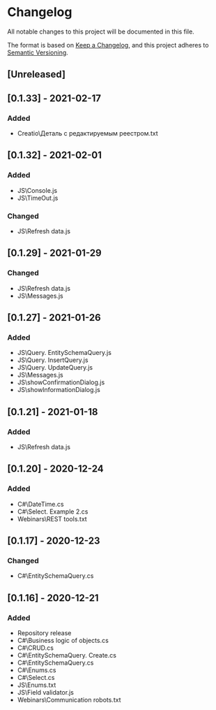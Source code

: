 # Changelog
All notable changes to this project will be documented in this file.

The format is based on [Keep a Changelog](https://keepachangelog.com/en/1.0.0/),
and this project adheres to [Semantic Versioning](https://semver.org/spec/v2.0.0.html).

## [Unreleased]

## [0.1.33] - 2021-02-17
### Added
- Creatio\Деталь с редактируемым реестром.txt

## [0.1.32] - 2021-02-01
### Added
- JS\Console.js
- JS\TimeOut.js
### Changed
- JS\Refresh data.js

## [0.1.29] - 2021-01-29
### Changed
- JS\Refresh data.js
- JS\Messages.js

## [0.1.27] - 2021-01-26
### Added
- JS\Query. EntitySchemaQuery.js
- JS\Query. InsertQuery.js
- JS\Query. UpdateQuery.js
- JS\Messages.js
- JS\showConfirmationDialog.js
- JS\showInformationDialog.js

## [0.1.21] - 2021-01-18
### Added
- JS\Refresh data.js

## [0.1.20] - 2020-12-24
### Added
- C#\DateTime.cs
- C#\Select. Example 2.cs
- Webinars\REST tools.txt

## [0.1.17] - 2020-12-23
### Changed
- C#\EntitySchemaQuery.cs

## [0.1.16] - 2020-12-21
### Added
- Repository release
- C#\Business logic of objects.cs
- C#\CRUD.cs
- C#\EntitySchemaQuery. Create.cs
- C#\EntitySchemaQuery.cs
- C#\Enums.cs
- C#\Select.cs
- JS\Enums.txt
- JS\Field validator.js
- Webinars\Communication robots.txt
